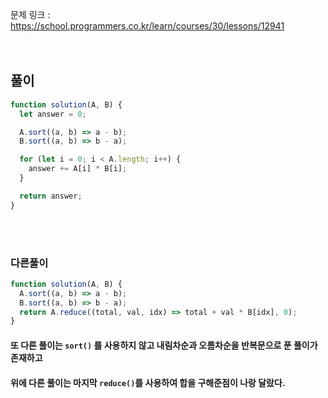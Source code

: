 문제 링크 : https://school.programmers.co.kr/learn/courses/30/lessons/12941
<br/>
<br/>
<br/>

## 풀이

```javascript
function solution(A, B) {
  let answer = 0;

  A.sort((a, b) => a - b);
  B.sort((a, b) => b - a);

  for (let i = 0; i < A.length; i++) {
    answer += A[i] * B[i];
  }

  return answer;
}
```

<br/><br/>

### 다른풀이

```javascript
function solution(A, B) {
  A.sort((a, b) => a - b);
  B.sort((a, b) => b - a);
  return A.reduce((total, val, idx) => total + val * B[idx], 0);
}
```

#### 또 다른 풀이는 `sort()` 를 사용하지 않고 내림차순과 오름차순을 반복문으로 푼 풀이가 존재하고 <br/>

#### 위에 다른 풀이는 마지막 `reduce()`를 사용하여 합을 구해준점이 나랑 달랐다.
